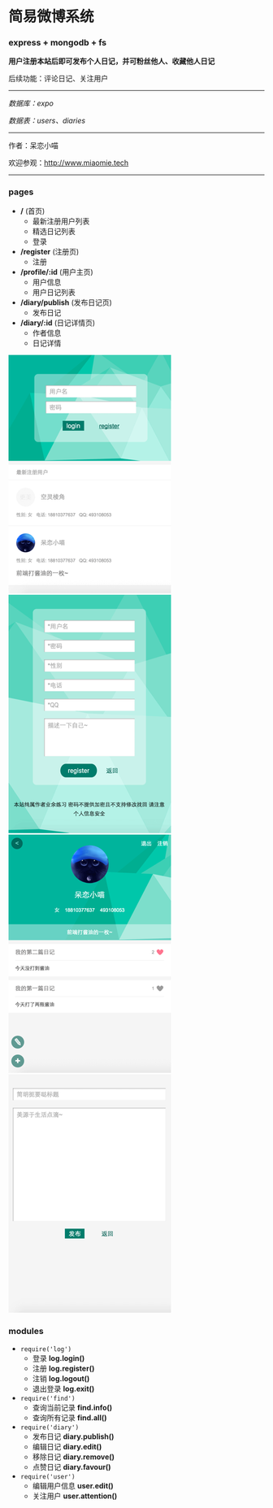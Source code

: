 # 简易微博系统 #
### express + mongodb + fs ###

__用户注册本站后即可发布个人日记，并可粉丝他人、收藏他人日记__

后续功能：评论日记、关注用户

*****

_数据库：expo_

_数据表：users、diaries_

*****

作者：呆恋小喵

欢迎参观：<http://www.miaomie.tech>

*****

### pages ###
+ __/__ (首页)
	+ 最新注册用户列表
	+ 精选日记列表
	+ 登录
+ __/register__ (注册页)
	+ 注册
+ __/profile/:id__ (用户主页)
	+ 用户信息
	+ 用户日记列表	
+ __/diary/publish__ (发布日记页)
	+ 发布日记
+ __/diary/:id__ (日记详情页)
	+ 作者信息
	+ 日记详情

![](./materials/index@2x.png) ![](./materials/register@2x.png) ![](./materials/profile@2x.png) ![](./materials/publish@2x.png)

### modules ###
+ `require('log')`	
	+ 登录 __log.login()__	
	+ 注册 __log.register()__	
	+ 注销 __log.logout()__	
	+ 退出登录 __log.exit()__	
+ `require('find')`
	+ 查询当前记录 __find.info()__	
	+ 查询所有记录 __find.all()__	
+ `require('diary')`
	+ 发布日记 __diary.publish()__	
	+ 编辑日记 __diary.edit()__	
	+ 移除日记 __diary.remove()__
	+ 点赞日记 __diary.favour()__			
+ `require('user')`
	+ 编辑用户信息 __user.edit()__		
	+ 关注用户 __user.attention()__